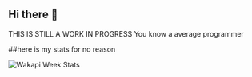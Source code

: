 ## Hi there 👋
THIS IS STILL A WORK IN PROGRESS
You know a average programmer 




##here is my stats for no reason 

![Wakapi Week Stats](https://github-readme-stats.vercel.app/api/wakatime?username=U07A2QWTACT&api_domain=waka.hackclub.com&bg_color=1A202C&title_color=2F855A&icon_color=2F855A&text_color=ffffff&custom_title=Wakapi%20Week%20Stats&layout=compact)

<!--
**PRODOFFICAL/PRODOFFICAL** is a ✨ _special_ ✨ repository because its `README.md` (this file) appears on your GitHub profile.

Here are some ideas to get you started:

- 🔭 I’m currently working on ...
- 🌱 I’m currently learning ...
- 👯 I’m looking to collaborate on ...
- 🤔 I’m looking for help with ...
- 💬 Ask me about ...
- 📫 How to reach me: ...
- 😄 Pronouns: ...
- ⚡ Fun fact: ...
-->
